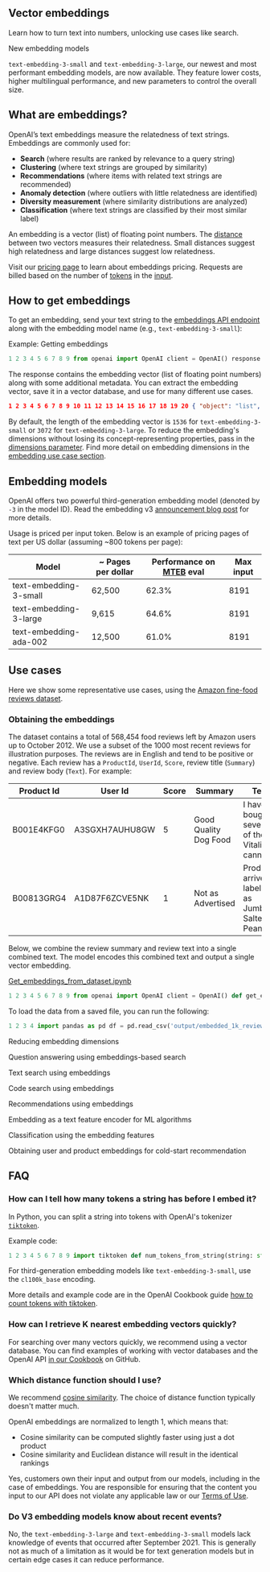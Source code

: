 ## Vector embeddings

Learn how to turn text into numbers, unlocking use cases like search.

New embedding models

`text-embedding-3-small` and `text-embedding-3-large`, our newest and most performant embedding models, are now available. They feature lower costs, higher multilingual performance, and new parameters to control the overall size.

## What are embeddings?

OpenAI’s text embeddings measure the relatedness of text strings. Embeddings are commonly used for:

-   **Search** (where results are ranked by relevance to a query string)
-   **Clustering** (where text strings are grouped by similarity)
-   **Recommendations** (where items with related text strings are recommended)
-   **Anomaly detection** (where outliers with little relatedness are identified)
-   **Diversity measurement** (where similarity distributions are analyzed)
-   **Classification** (where text strings are classified by their most similar label)

An embedding is a vector (list) of floating point numbers. The [distance](https://platform.openai.com/docs/guides/text-generation#which-distance-function-should-i-use) between two vectors measures their relatedness. Small distances suggest high relatedness and large distances suggest low relatedness.

Visit our [pricing page](https://openai.com/api/pricing/) to learn about embeddings pricing. Requests are billed based on the number of [tokens](https://platform.openai.com/tokenizer) in the [input](https://platform.openai.com/docs/api-reference/embeddings/create#embeddings/create-input).

## How to get embeddings

To get an embedding, send your text string to the [embeddings API endpoint](https://platform.openai.com/docs/api-reference/embeddings) along with the embedding model name (e.g., `text-embedding-3-small`):

Example: Getting embeddings

```python
1 2 3 4 5 6 7 8 9 from openai import OpenAI client = OpenAI() response = client.embeddings.create( input="Your text string goes here", model="text-embedding-3-small" ) print(response.data[0].embedding)
```

The response contains the embedding vector (list of floating point numbers) along with some additional metadata. You can extract the embedding vector, save it in a vector database, and use for many different use cases.

```json
1 2 3 4 5 6 7 8 9 10 11 12 13 14 15 16 17 18 19 20 { "object": "list", "data": [ { "object": "embedding", "index": 0, "embedding": [ -0.006929283495992422, -0.005336422007530928, -4.547132266452536e-05, -0.024047505110502243 ], } ], "model": "text-embedding-3-small", "usage": { "prompt_tokens": 5, "total_tokens": 5 } }
```

By default, the length of the embedding vector is `1536` for `text-embedding-3-small` or `3072` for `text-embedding-3-large`. To reduce the embedding's dimensions without losing its concept-representing properties, pass in the [dimensions parameter](https://platform.openai.com/docs/api-reference/embeddings/create#embeddings-create-dimensions). Find more detail on embedding dimensions in the [embedding use case section](https://platform.openai.com/docs/guides/text-generation#use-cases).

## Embedding models

OpenAI offers two powerful third-generation embedding model (denoted by `-3` in the model ID). Read the embedding v3 [announcement blog post](https://openai.com/blog/new-embedding-models-and-api-updates) for more details.

Usage is priced per input token. Below is an example of pricing pages of text per US dollar (assuming ~800 tokens per page):

| Model | ~ Pages per dollar | Performance on [MTEB](https://github.com/embeddings-benchmark/mteb) eval | Max input |
| --- | --- | --- | --- |
| text-embedding-3-small | 62,500 | 62.3% | 8191 |
| text-embedding-3-large | 9,615 | 64.6% | 8191 |
| text-embedding-ada-002 | 12,500 | 61.0% | 8191 |

## Use cases

Here we show some representative use cases, using the [Amazon fine-food reviews dataset](https://www.kaggle.com/snap/amazon-fine-food-reviews).

### Obtaining the embeddings

The dataset contains a total of 568,454 food reviews left by Amazon users up to October 2012. We use a subset of the 1000 most recent reviews for illustration purposes. The reviews are in English and tend to be positive or negative. Each review has a `ProductId`, `UserId`, `Score`, review title (`Summary`) and review body (`Text`). For example:

| Product Id | User Id | Score | Summary | Text |
| --- | --- | --- | --- | --- |
| B001E4KFG0 | A3SGXH7AUHU8GW | 5 | Good Quality Dog Food | I have bought several of the Vitality canned... |
| B00813GRG4 | A1D87F6ZCVE5NK | 1 | Not as Advertised | Product arrived labeled as Jumbo Salted Peanut... |

Below, we combine the review summary and review text into a single combined text. The model encodes this combined text and output a single vector embedding.

[Get\_embeddings\_from\_dataset.ipynb](https://cookbook.openai.com/examples/get_embeddings_from_dataset)

```python
1 2 3 4 5 6 7 8 9 from openai import OpenAI client = OpenAI() def get_embedding(text, model="text-embedding-3-small"): text = text.replace("\n", " ") return client.embeddings.create(input = [text], model=model).data[0].embedding df['ada_embedding'] = df.combined.apply(lambda x: get_embedding(x, model='text-embedding-3-small')) df.to_csv('output/embedded_1k_reviews.csv', index=False)
```

To load the data from a saved file, you can run the following:

```python
1 2 3 4 import pandas as pd df = pd.read_csv('output/embedded_1k_reviews.csv') df['ada_embedding'] = df.ada_embedding.apply(eval).apply(np.array)
```

Reducing embedding dimensions

Question answering using embeddings-based search

Text search using embeddings

Code search using embeddings

Recommendations using embeddings

Embedding as a text feature encoder for ML algorithms

Classification using the embedding features

Obtaining user and product embeddings for cold-start recommendation

## FAQ

### How can I tell how many tokens a string has before I embed it?

In Python, you can split a string into tokens with OpenAI's tokenizer [`tiktoken`](https://github.com/openai/tiktoken).

Example code:

```python
1 2 3 4 5 6 7 8 9 import tiktoken def num_tokens_from_string(string: str, encoding_name: str) -> int: """Returns the number of tokens in a text string.""" encoding = tiktoken.get_encoding(encoding_name) num_tokens = len(encoding.encode(string)) return num_tokens num_tokens_from_string("tiktoken is great!", "cl100k_base")
```

For third-generation embedding models like `text-embedding-3-small`, use the `cl100k_base` encoding.

More details and example code are in the OpenAI Cookbook guide [how to count tokens with tiktoken](https://cookbook.openai.com/examples/how_to_count_tokens_with_tiktoken).

### How can I retrieve K nearest embedding vectors quickly?

For searching over many vectors quickly, we recommend using a vector database. You can find examples of working with vector databases and the OpenAI API [in our Cookbook](https://cookbook.openai.com/examples/vector_databases/readme) on GitHub.

### Which distance function should I use?

We recommend [cosine similarity](https://en.wikipedia.org/wiki/Cosine_similarity). The choice of distance function typically doesn't matter much.

OpenAI embeddings are normalized to length 1, which means that:

-   Cosine similarity can be computed slightly faster using just a dot product
-   Cosine similarity and Euclidean distance will result in the identical rankings

Yes, customers own their input and output from our models, including in the case of embeddings. You are responsible for ensuring that the content you input to our API does not violate any applicable law or our [Terms of Use](https://openai.com/policies/terms-of-use).

### Do V3 embedding models know about recent events?

No, the `text-embedding-3-large` and `text-embedding-3-small` models lack knowledge of events that occurred after September 2021. This is generally not as much of a limitation as it would be for text generation models but in certain edge cases it can reduce performance.